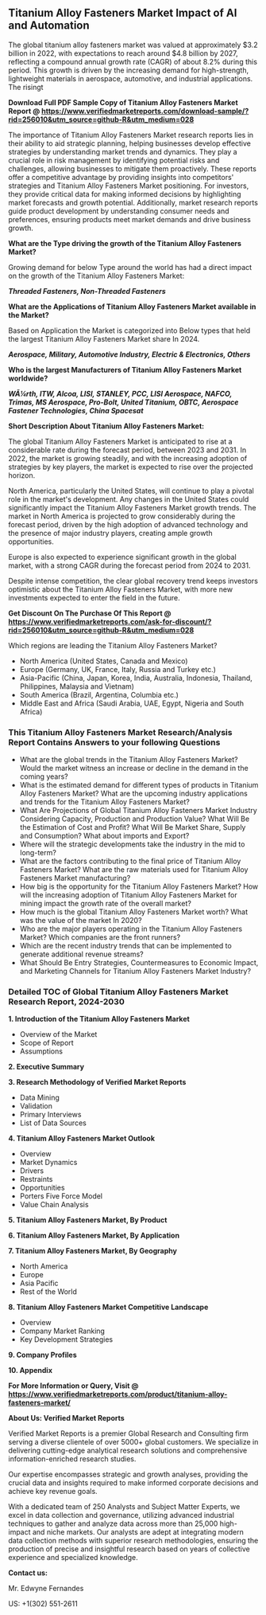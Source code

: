 <h2>Titanium Alloy Fasteners Market Impact of AI and Automation</h2><p>The global titanium alloy fasteners market was valued at approximately $3.2 billion in 2022, with expectations to reach around $4.8 billion by 2027, reflecting a compound annual growth rate (CAGR) of about 8.2% during this period. This growth is driven by the increasing demand for high-strength, lightweight materials in aerospace, automotive, and industrial applications. The risingt</p><p id="" class=""><strong>Download Full PDF Sample Copy of Titanium Alloy Fasteners Market Report @ <a href="https://www.verifiedmarketreports.com/download-sample/?rid=256010&utm_source=github-R&utm_medium=028" target="_blank">https://www.verifiedmarketreports.com/download-sample/?rid=256010&utm_source=github-R&utm_medium=028</a></strong></p><p>The importance of&nbsp;Titanium Alloy Fasteners Market research reports lies in their ability to aid strategic planning, helping businesses develop effective strategies by understanding market trends and dynamics. They play a crucial role in risk management by identifying potential risks and challenges, allowing businesses to mitigate them proactively. These reports offer a competitive advantage by providing insights into competitors' strategies and Titanium Alloy Fasteners Market positioning. For investors, they provide critical data for making informed decisions by highlighting market forecasts and growth potential. Additionally, market research reports guide product development by understanding consumer needs and preferences, ensuring products meet market demands and drive business growth.</p><p><strong>What are the&nbsp;Type driving the growth of the Titanium Alloy Fasteners Market?</strong></p><p id="" class="">Growing demand for below Type around the world has had a direct impact on the growth of the Titanium Alloy Fasteners Market:</p><em><strong>Threaded Fasteners, Non-Threaded Fasteners</strong></em></p><strong>What are the&nbsp;Applications&nbsp;of Titanium Alloy Fasteners Market available in the Market?</strong></p><p id="" class="">Based on Application the Market is categorized into Below types that held the largest Titanium Alloy Fasteners Market share In 2024.</p><em><strong>Aerospace, Military, Automotive Industry, Electric & Electronics, Others</strong></em></p><strong>Who is the largest Manufacturers of Titanium Alloy Fasteners Market worldwide?</strong></p><p><em><strong>WÃ¼rth, ITW, Alcoa, LISI, STANLEY, PCC, LISI Aerospace, NAFCO, Trimas, MS Aerospace, Pro-Bolt, United Titanium, OBTC, Aerospace Fastener Technologies, China Spacesat</strong></em></p><p id="" class=""><strong>Short Description About Titanium Alloy Fasteners Market:</strong></p><p>The global Titanium Alloy Fasteners Market is anticipated to rise at a considerable rate during the forecast period, between 2023 and 2031. In 2022, the market is growing steadily, and with the increasing adoption of strategies by key players, the market is expected to rise over the projected horizon.</p><p>North America, particularly the United States, will continue to play a pivotal role in the market's development. Any changes in the United States could significantly impact the Titanium Alloy Fasteners Market growth trends. The market in North America is projected to grow considerably during the forecast period, driven by the high adoption of advanced technology and the presence of major industry players, creating ample growth opportunities.</p><p>Europe is also expected to experience significant growth in the global market, with a strong CAGR during the forecast period from 2024 to 2031.</p><p>Despite intense competition, the clear global recovery trend keeps investors optimistic about the Titanium Alloy Fasteners Market, with more new investments expected to enter the field in the future.</p><p id="" class=""><strong>Get Discount On The Purchase Of This Report @ <a href="https://www.verifiedmarketreports.com/ask-for-discount/?rid=256010&utm_source=github-R&utm_medium=028" target="_blank">https://www.verifiedmarketreports.com/ask-for-discount/?rid=256010&utm_source=github-R&utm_medium=028</a></strong></p>Which regions are leading the Titanium Alloy Fasteners Market?</p><ul><li>North America (United States, Canada and Mexico)</li><li>Europe (Germany, UK, France, Italy, Russia and Turkey etc.)</li><li>Asia-Pacific (China, Japan, Korea, India, Australia, Indonesia, Thailand, Philippines, Malaysia and Vietnam)</li><li>South America (Brazil, Argentina, Columbia etc.)</li><li>Middle East and Africa (Saudi Arabia, UAE, Egypt, Nigeria and South Africa)</li></ul><h3 id="" class="">This Titanium Alloy Fasteners Market Research/Analysis Report Contains Answers to your following Questions</h3><ul><li>What are the global trends in the Titanium Alloy Fasteners Market? Would the market witness an increase or decline in the demand in the coming years?</li><li>What is the estimated demand for different types of products in Titanium Alloy Fasteners Market? What are the upcoming industry applications and trends for the Titanium Alloy Fasteners Market?</li><li>What Are Projections of Global Titanium Alloy Fasteners Market Industry Considering Capacity, Production and Production Value? What Will Be the Estimation of Cost and Profit? What Will Be Market Share, Supply and Consumption? What about imports and Export?</li><li>Where will the strategic developments take the industry in the mid to long-term?</li><li>What are the factors contributing to the final price of Titanium Alloy Fasteners Market? What are the raw materials used for Titanium Alloy Fasteners Market manufacturing?</li><li>How big is the opportunity for the Titanium Alloy Fasteners Market? How will the increasing adoption of Titanium Alloy Fasteners Market for mining impact the growth rate of the overall market?</li><li>How much is the global Titanium Alloy Fasteners Market worth? What was the value of the market In 2020?</li><li>Who are the major players operating in the Titanium Alloy Fasteners Market? Which companies are the front runners?</li><li>Which are the recent industry trends that can be implemented to generate additional revenue streams?</li><li>What Should Be Entry Strategies, Countermeasures to Economic Impact, and Marketing Channels for Titanium Alloy Fasteners Market Industry?</li></ul><h3 id="" class="">Detailed TOC of Global Titanium Alloy Fasteners Market Research Report, 2024-2030</h3><p id="" class=""><strong>1. Introduction of the Titanium Alloy Fasteners Market</strong></p><ul><li>Overview of the Market</li><li>Scope of Report</li><li>Assumptions</li></ul><p id="" class=""><strong>2. Executive Summary</strong></p><p id="" class=""><strong>3. Research Methodology of Verified Market Reports</strong></p><ul><li>Data Mining</li><li>Validation</li><li>Primary Interviews</li><li>List of Data Sources</li></ul><p id="" class=""><strong>4. Titanium Alloy Fasteners Market Outlook</strong></p><ul><li>Overview</li><li>Market Dynamics</li><li>Drivers</li><li>Restraints</li><li>Opportunities</li><li>Porters Five Force Model</li><li>Value Chain Analysis</li></ul><p id="" class=""><strong>5. Titanium Alloy Fasteners Market, By Product</strong></p><p id="" class=""><strong>6. Titanium Alloy Fasteners Market, By Application</strong></p><p id="" class=""><strong>7. Titanium Alloy Fasteners Market, By Geography</strong></p><ul><li>North America</li><li>Europe</li><li>Asia Pacific</li><li>Rest of the World</li></ul><p id="" class=""><strong>8. Titanium Alloy Fasteners Market Competitive Landscape</strong></p><ul><li>Overview</li><li>Company Market Ranking</li><li>Key Development Strategies</li></ul><p id="" class=""><strong>9. Company Profiles</strong></p><p id="" class=""><strong>10. Appendix</strong></p><p id="" class=""><strong>For More Information or Query, Visit @ <a href="https://www.verifiedmarketreports.com/product/titanium-alloy-fasteners-market/" target="_blank">https://www.verifiedmarketreports.com/product/titanium-alloy-fasteners-market/</a></strong></p><p id="" class=""><strong>About Us: Verified Market Reports</strong></p><p id="" class="">Verified Market Reports is a premier Global Research and Consulting firm serving a diverse clientele of over 5000+ global customers. We specialize in delivering cutting-edge analytical research solutions and comprehensive information-enriched research studies.</p><p id="" class="">Our expertise encompasses strategic and growth analyses, providing the crucial data and insights required to make informed corporate decisions and achieve key revenue goals.</p><p id="" class="">With a dedicated team of 250 Analysts and Subject Matter Experts, we excel in data collection and governance, utilizing advanced industrial techniques to gather and analyze data across more than 25,000 high-impact and niche markets. Our analysts are adept at integrating modern data collection methods with superior research methodologies, ensuring the production of precise and insightful research based on years of collective experience and specialized knowledge.</p><p id="" class=""><strong>Contact us:</strong></p><p id="" class="">Mr. Edwyne Fernandes</p><p id="" class="">US: +1(302) 551-2611</p>